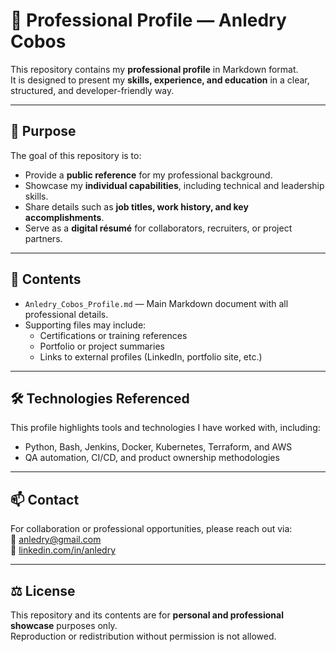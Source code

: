 # 💼 Professional Profile — Anledry Cobos

This repository contains my **professional profile** in Markdown format.  
It is designed to present my **skills, experience, and education** in a clear, structured, and developer-friendly way.

---

## 📘 Purpose

The goal of this repository is to:
- Provide a **public reference** for my professional background.  
- Showcase my **individual capabilities**, including technical and leadership skills.  
- Share details such as **job titles, work history, and key accomplishments**.  
- Serve as a **digital résumé** for collaborators, recruiters, or project partners.

---

## 🧠 Contents

- `Anledry_Cobos_Profile.md` — Main Markdown document with all professional details.  
- Supporting files may include:
  - Certifications or training references  
  - Portfolio or project summaries  
  - Links to external profiles (LinkedIn, portfolio site, etc.)

---

## 🛠️ Technologies Referenced

This profile highlights tools and technologies I have worked with, including:
- Python, Bash, Jenkins, Docker, Kubernetes, Terraform, and AWS  
- QA automation, CI/CD, and product ownership methodologies  

---

## 📫 Contact

For collaboration or professional opportunities, please reach out via:  
📧 [anledry@gmail.com](mailto:anledry@gmail.com)  
🔗 [linkedin.com/in/anledry](https://linkedin.com/in/anledry)

---

## ⚖️ License

This repository and its contents are for **personal and professional showcase** purposes only.  
Reproduction or redistribution without permission is not allowed.
